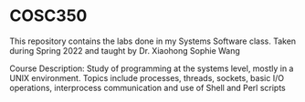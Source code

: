 # COSC350
This repository contains the labs done in my Systems Software class. Taken during Spring 2022 and taught by Dr. Xiaohong Sophie Wang

Course Description:
Study of programming at the systems level, mostly in a UNIX environment. Topics include processes, threads, sockets, basic I/O operations, interprocess communication and use of Shell and Perl scripts
